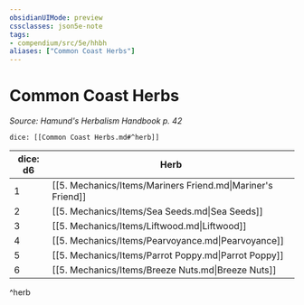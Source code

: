 ```yaml
---
obsidianUIMode: preview
cssclasses: json5e-note
tags:
- compendium/src/5e/hhbh
aliases: ["Common Coast Herbs"]
---
```

# Common Coast Herbs
*Source: Hamund's Herbalism Handbook p. 42* 

`dice: [[Common Coast Herbs.md#^herb]]`

| dice: d6 | Herb |
|----------|------|
| 1 | [[5. Mechanics/Items/Mariners Friend.md\|Mariner's Friend]] |
| 2 | [[5. Mechanics/Items/Sea Seeds.md\|Sea Seeds]] |
| 3 | [[5. Mechanics/Items/Liftwood.md\|Liftwood]] |
| 4 | [[5. Mechanics/Items/Pearvoyance.md\|Pearvoyance]] |
| 5 | [[5. Mechanics/Items/Parrot Poppy.md\|Parrot Poppy]] |
| 6 | [[5. Mechanics/Items/Breeze Nuts.md\|Breeze Nuts]] |
^herb